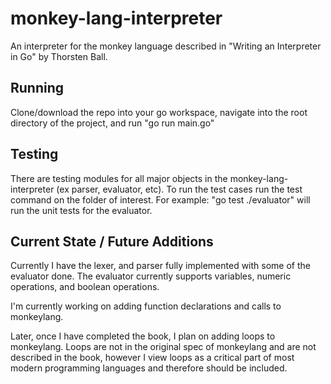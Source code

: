 # monkey-lang-interpreter
An interpreter for the monkey language described in "Writing an Interpreter in Go" by Thorsten Ball.

## Running
Clone/download the repo into your go workspace, navigate into the root directory of the project, and run "go run main.go"

## Testing
There are testing modules for all major objects in the monkey-lang-interpreter (ex parser, evaluator, etc). To run the test cases run the test command on the folder of interest. For example: "go test ./evaluator" will run the unit tests for the evaluator.


## Current State / Future Additions
Currently I have the lexer, and parser fully implemented with some of the evaluator done. The evaluator currently supports variables, numeric operations, and boolean operations.

I'm currently working on adding function declarations and calls to monkeylang.

Later, once I have completed the book, I plan on adding loops to monkeylang. Loops are not in the original spec of monkeylang and are not described in the book, however I view loops as a critical part of most modern programming languages and therefore should be included. 
